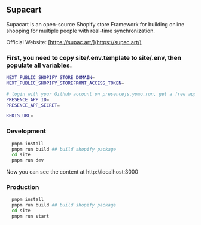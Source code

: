 ## Supacart

Supacart is an open-source Shopify store Framework for building online shopping for multiple people with real-time synchronization.

Official Website: [https://supac.art/](https://supac.art/)

### First, you need to copy site/.env.template to site/.env, then populate all variables.

```bash
NEXT_PUBLIC_SHOPIFY_STORE_DOMAIN=
NEXT_PUBLIC_SHOPIFY_STOREFRONT_ACCESS_TOKEN=

# login with your Github account on presencejs.yomo.run, get a free app_id and app_secret. Detail see https://github.com/yomorun/presencejs.
PRESENCE_APP_ID=
PRESENCE_APP_SECRET=

REDIS_URL=
```

### Development

```bash
  pnpm install
  pnpm run build ## build shopify package
  cd site
  pnpm run dev

```

Now you can see the content at http://localhost:3000

### Production

```bash
  pnpm install
  pnpm run build ## build shopify package
  cd site
  pnpm run start

```
